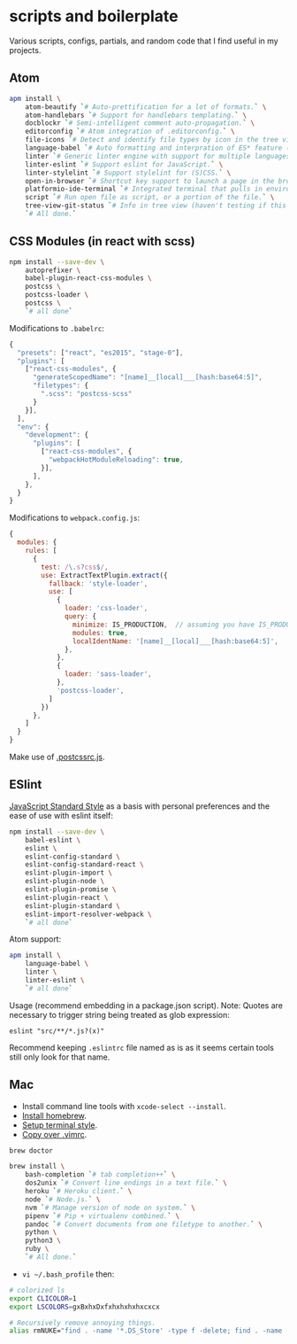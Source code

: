 # scripts and boilerplate

Various scripts, configs, partials, and random code that I find useful in my projects.

## Atom

```bash
apm install \
    atom-beautify `# Auto-prettification for a lot of formats.` \
    atom-handlebars `# Support for handlebars templating.` \
    docblockr `# Semi-intelligent comment auto-propagation.` \
    editorconfig `# Atom integration of .editorconfig.` \
    file-icons `# Detect and identify file types by icon in the tree view.` \
    language-babel `# Auto formatting and interpration of ES* feature (and JSX).` \
    linter `# Generic linter engine with support for multiple languages (install language packs separately).` \
    linter-eslint `# Support eslint for JavaScript.` \
    linter-stylelint `# Support stylelint for (S)CSS.` \
    open-in-browser `# Shortcut key support to launch a page in the browser.` \
    platformio-ide-terminal `# Integrated terminal that pulls in environment.` \
    script `# Run open file as script, or a portion of the file.` \
    tree-view-git-status `# Info in tree view (haven't testing if this is still necessary with recent git integration).` \
    `# All done.`
```

## CSS Modules (in react with scss)

```bash
npm install --save-dev \
    autoprefixer \
    babel-plugin-react-css-modules \
    postcss \
    postcss-loader \
    postcss \
    `# all done`
```

Modifications to `.babelrc`:

```js
{
  "presets": ["react", "es2015", "stage-0"],
  "plugins": [
    ["react-css-modules", {
      "generateScopedName": "[name]__[local]___[hash:base64:5]",
      "filetypes": {
        ".scss": "postcss-scss"
      }
    }],
  ],
  "env": {
    "development": {
      "plugins": [
        ["react-css-modules", {
          "webpackHotModuleReloading": true,
        }],
      ],
    },
  }
}
```

Modifications to `webpack.config.js`:

```js
{
  modules: {
    rules: [
      {
        test: /\.s?css$/,
        use: ExtractTextPlugin.extract({
          fallback: 'style-loader',
          use: [
            {
              loader: 'css-loader',
              query: {
                minimize: IS_PRODUCTION,  // assuming you have IS_PRODUCTION defined...
                modules: true,
                localIdentName: '[name]__[local]___[hash:base64:5]',
              },
            },
            {
              loader: 'sass-loader',
            },
            'postcss-loader',
          ]
        })
      },
    ]
  }
}
```

Make use of [.postcssrc.js](./postcssrc.js).

## ESlint

[JavaScript Standard Style](http://standardjs.com/) as a basis with personal preferences and the ease of use with eslint itself:

```bash
npm install --save-dev \
    babel-eslint \
    eslint \
    eslint-config-standard \
    eslint-config-standard-react \
    eslint-plugin-import \
    eslint-plugin-node \
    eslint-plugin-promise \
    eslint-plugin-react \
    eslint-plugin-standard \
    eslint-import-resolver-webpack \
    `# all done`
```

Atom support:

```bash
apm install \
    language-babel \
    linter \
    linter-eslint \
    `# all done`
```

Usage (recommend embedding in a package.json script). Note: Quotes are
necessary to trigger string being treated as glob expression:

```
eslint "src/**/*.js?(x)"
```

Recommend keeping `.eslintrc` file named as is as it seems certain tools still only look for that name.

## Mac

* Install command line tools with `xcode-select --install`.
* [Install homebrew](https://brew.sh/).
* [Setup terminal style](./jeremy.terminal).
* [Copy over .vimrc](./vimrc).

```bash
brew doctor

brew install \
    bash-completion `# tab completion++` \
    dos2unix `# Convert line endings in a text file.` \
    heroku `# Heroku client.` \
    node `# Node.js.` \
    nvm `# Manage version of node on system.` \
    pipenv `# Pip + virtualenv combined.` \
    pandoc `# Convert documents from one filetype to another.` \
    python \
    python3 \
    ruby \
    `# All done.`
```

* `vi ~/.bash_profile` then:

```bash
# colorized ls
export CLICOLOR=1
export LSCOLORS=gxBxhxDxfxhxhxhxhxcxcx

# Recursively remove annoying things.
alias rmNUKE="find . -name '*.DS_Store' -type f -delete; find . -name 'node_modules' -type d -exec rm -rf {} +; find . -name '*.pyc' -type f -delete; find . -name '*.class' -type f -delete"
```
